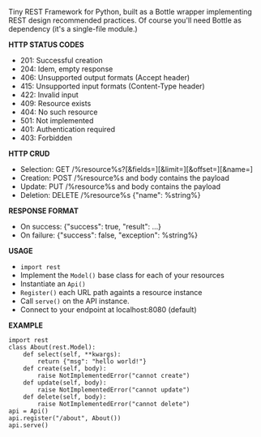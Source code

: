 Tiny REST Framework for Python,
built as a Bottle wrapper implementing REST design recommended practices.
Of course you'll need Bottle as dependency (it's a single-file module.)

**HTTP STATUS CODES**

  * 201: Successful creation
  * 204: Idem, empty response
  * 406: Unsupported output formats (Accept header)
  * 415: Unsupported input formats (Content-Type header)
  * 422: Invalid input
  * 409: Resource exists
  * 404: No such resource
  * 501: Not implemented
  * 401: Authentication required
  * 403: Forbidden

**HTTP CRUD**

  * Selection: GET /%resource%s?[&fields=][&limit=][&offset=][&name=]
  * Creation: POST /%resource%s and body contains the payload
  * Update: PUT /%resource%s and body contains the payload
  * Deletion: DELETE /%resource%s {"name": %string%}

**RESPONSE FORMAT**

  * On success: {"success": true, "result": …}
  * On failure: {"success": false, "exception": %string%}

**USAGE**

  - `import rest`
  - Implement the `Model()` base class for each of your resources
  - Instantiate an `Api()`
  - `Register()` each URL path againts a resource instance
  - Call `serve()` on the API instance.
  - Connect to your endpoint at localhost:8080 (default)

**EXAMPLE**

	import rest
	class About(rest.Model):
		def select(self, **kwargs):
			return {"msg": "hello world!"}
		def create(self, body):
			raise NotImplementedError("cannot create")
		def update(self, body):
			raise NotImplementedError("cannot update")
		def delete(self, body):
			raise NotImplementedError("cannot delete")
	api = Api()
	api.register("/about", About())
	api.serve()

